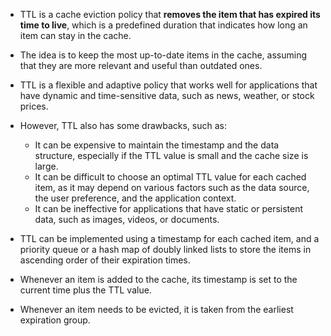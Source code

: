 - TTL is a cache eviction policy that **removes the item that has expired its time to live**, which is a predefined duration that indicates how long an item can stay in the cache. 
- The idea is to keep the most up-to-date items in the cache, assuming that they are more relevant and useful than outdated ones.

- TTL is a flexible and adaptive policy that works well for applications that have dynamic and time-sensitive data, such as news, weather, or stock prices. 
- However, TTL also has some drawbacks, such as:
  - It can be expensive to maintain the timestamp and the data structure, especially if the TTL value is small and the cache size is large. 
  - It can be difficult to choose an optimal TTL value for each cached item, as it may depend on various factors such as the data source, the user preference, and the application context. 
  - It can be ineffective for applications that have static or persistent data, such as images, videos, or documents.

- TTL can be implemented using a timestamp for each cached item, and a priority queue or a hash map of doubly linked lists to store the items in ascending order of their expiration times. 
- Whenever an item is added to the cache, its timestamp is set to the current time plus the TTL value. 
- Whenever an item needs to be evicted, it is taken from the earliest expiration group.
